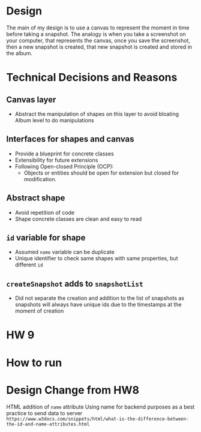# Design

The main of my design is to use a canvas to represent the moment in time before taking a snapshot.
The analogy is when you take a screenshot on your computer, that represents the canvas,
once you save the screenshot, then a new snapshot is created, that new snapshot is created and stored in the album.

# Technical Decisions and Reasons

## Canvas layer
- Abstract the manipulation of shapes on this layer to avoid bloating Album level to do manipulations

## Interfaces for shapes and canvas
- Provide a blueprint for concrete classes 
- Extensibility for future extensions
- Following Open-closed Principle (OCP):
  - Objects or entities should be open for extension but closed for modification.

## Abstract shape
- Avoid repetition of code
- Shape concrete classes are clean and easy to read

## `id` variable for shape 
- Assumed `name` variable can be duplicate
- Unique identifier to check same shapes with same properties, but different `id`


## `createSnapshot` adds to `snapshotList`
- Did not separate the creation and addition to the list of snapshots as snapshots will always 
have unique ids due to the timestamps at the moment of creation

# HW 9 

# How to run

# Design Change from HW8


HTML addition of `name` attribute
Using name for backend purposes as a best practice to send data to server
`https://www.w3docs.com/snippets/html/what-is-the-difference-between-the-id-and-name-attributes.html`
